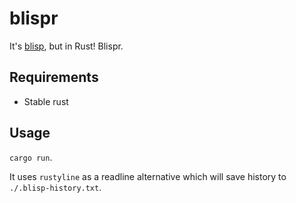 # blispr

It's [blisp](https://github.com/deciduously/blisp), but in Rust!   Blispr.

## Requirements

* Stable rust

## Usage

`cargo run`.

It uses `rustyline` as a readline alternative which will save history to `./.blisp-history.txt`.